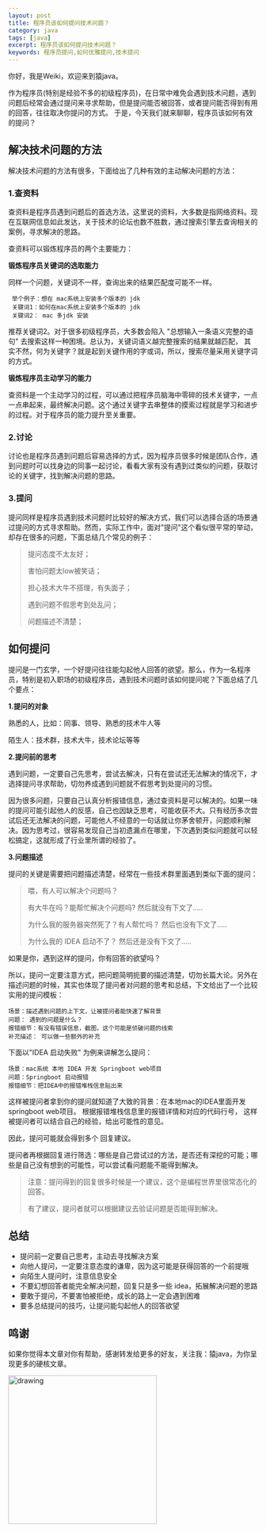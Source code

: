 ```yaml
---
layout: post
title: 程序员该如何提问技术问题？
category: java
tags: [java]
excerpt: 程序员该如何提问技术问题？
keywords: 程序员提问,如何优雅提问,技术提问
---
```


你好，我是Weiki，欢迎来到猿java。

作为程序员(特别是经验不多的初级程序员)，在日常中难免会遇到技术问题，遇到问题后经常会通过提问来寻求帮助，但是提问能否被回答，或者提问能否得到有用的回答，往往取决你提问的方式。
于是，今天我们就来聊聊，程序员该如何有效的提问？


## 解决技术问题的方法

解决技术问题的方法有很多，下面给出了几种有效的主动解决问题的方法：

### 1.查资料

查资料是程序员遇到问题后的首选方法，这里说的资料，大多数是指网络资料。现在互联网信息如此发达，关于技术的论坛也数不胜数，通过搜索引擎去查询相关的案例，寻求解决的思路。

查资料可以锻炼程序员的两个主要能力：

**锻炼程序员关键词的选取能力**

同样一个问题，关键词不一样，查询出来的结果匹配度可能不一样。

```text
 举个例子：想在 mac系统上安装多个版本的 jdk
 关键词1：如何在mac系统上安装多个版本的 jdk
 关键词2： mac 多jdk 安装
```

推荐关键词2。对于很多初级程序员，大多数会陷入 "总想输入一条语义完整的语句" 去搜索这样一种困境。总认为，关键词语义越完整搜索的结果就越匹配，
其实不然，何为关键字？就是起到关键作用的字或词，所以，搜索尽量采用关键字词的方式。

**锻炼程序员主动学习的能力**

查资料是一个主动学习的过程，可以通过把程序员脑海中零碎的技术关键字，一点一点串起来，最终解决问题。这个通过关键字去串整体的摸索过程就是学习和进步的过程。对于程序员的能力提升至关重要。

### 2.讨论

讨论也是程序员遇到问题后容易选择的方式，因为程序员很多时候是团队合作，遇到问题时可以找身边的同事一起讨论，看看大家有没有遇到过类似的问题，获取讨论的关键字，找到解决问题的思路。

### 3.提问

提问同样是程序员遇到技术问题时比较好的解决方式，我们可以选择合适的场景通过提问的方式寻求帮助。然而，实际工作中，面对"提问"这个看似很平常的举动，却存在很多的问题，下面总结几个常见的例子：

> 提问态度不太友好；
>
> 害怕问题太low被笑话；
>
> 担心技术大牛不搭理，有失面子；
>
> 遇到问题不假思考到处乱问；
>
> 问题描述不清楚；


## 如何提问

提问是一门玄学，一个好提问往往能勾起他人回答的欲望。那么，作为一名程序员，特别是初入职场的初级程序员，遇到技术问题时该如何提问呢？下面总结了几个要点：

**1.提问的对象**

熟悉的人，比如：同事、领导、熟悉的技术牛人等

陌生人：技术群，技术大牛，技术论坛等等

**2.提问前的思考**

遇到问题，一定要自己先思考，尝试去解决，只有在尝试还无法解决的情况下，才选择提问寻求帮助，切勿养成遇到问题就不假思考到处提问的习惯。

因为很多问题，只要自己认真分析报错信息，通过查资料是可以解决的。如果一味的提问可能引起他人的反感，自己也因缺乏思考，可能收获不大。只有经历多次尝试后还无法解决的问题，可能他人不经意的一句话就让你茅舍顿开，问题顺利解决。因为思考过，很容易发现自己当初遗漏点在哪里，下次遇到类似问题就可以轻松搞定，这就形成了行业里所谓的经验了。

**3.问题描述**

提问的关键是需要把问题描述清楚，经常在一些技术群里面遇到类似下面的提问：

> 喂，有人可以解决个问题吗？
>
> 有大牛在吗？能帮忙解决个问题吗?  然后就没有下文了.....
>
> 为什么我的服务器突然死了？有人帮忙吗？ 然后也没有下文了.....
>
> 为什么我的 IDEA 启动不了？ 然后还是没有下文了.....

如果是你，遇到这样的提问，你有回答的欲望吗？

所以，提问一定要注意方式，把问题简明扼要的描述清楚，切勿长篇大论。另外在描述问题的时候，其实也体现了提问者对问题的思考和总结，下文给出了一个比较实用的提问模板：

```text
场景：描述遇到问题的上下文，让被提问者能快速了解背景
问题： 遇到的问题是什么？
报错细节：有没有错误信息，截图，这个可能是侦破问题的线索
补充描述： 可以做一些额外的补充
```

下面以"IDEA 启动失败" 为例来讲解怎么提问：
```text
场景：mac系统 本地 IDEA 开发 Springboot web项目
问题：Springboot 启动报错
报错细节：把IDEA中的报错堆栈信息贴出来
```

这样被提问者拿到你的提问就知道了大致的背景：在本地mac的IDEA里面开发springboot web项目。 根据报错堆栈信息里的报错详情和对应的代码行号，
这样被提问者可以结合自己的经验，给出可能性的意见。

因此，提问可能就会得到多个 回复建议。

提问者再根据回复进行筛选：哪些是自己尝试过的方法，是否还有深挖的可能；哪些是自己没有想到的可能性，可以尝试看问题能不能得到解决。

> 注意：提问得到的回复很多时候是一个建议，这个是编程世界里很常态化的回答。
>
> 有了建议，提问者就可以根据建议去验证问题是否能得到解决。


## 总结

- 提问前一定要自己思考，主动去寻找解决方案
- 向他人提问，一定要注意态度的谦卑，因为这可能是获得回答的一个前提哦
- 向陌生人提问时，注意信息安全
- 不要幻想回答者能完全解决问题，回复只是多一些 idea，拓展解决问题的思路
- 要敢于提问，不要害怕被拒绝，成长的路上一定会遇到困难
- 要多总结提问的技巧，让提问能勾起他人的回答欲望

## 鸣谢
如果你觉得本文章对你有帮助，感谢转发给更多的好友，关注我：猿java，为你呈现更多的硬核文章。

<img src="https://yuanjava.cn/assets/img/pub.jpg" alt="drawing" style="width:300px;"/>

